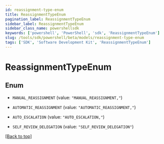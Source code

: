 ```yaml
---
id: reassignment-type-enum
title: ReassignmentTypeEnum
pagination_label: ReassignmentTypeEnum
sidebar_label: ReassignmentTypeEnum
sidebar_class_name: powershellsdk
keywords: ['powershell', 'PowerShell', 'sdk', 'ReassignmentTypeEnum'] 
slug: /tools/sdk/powershell/beta/models/reassignment-type-enum
tags: ['SDK', 'Software Development Kit', 'ReassignmentTypeEnum']
---
```



# ReassignmentTypeEnum

## Enum


* `MANUAL_REASSIGNMENT` (value: `"MANUAL_REASSIGNMENT,"`)

* `AUTOMATIC_REASSIGNMENT` (value: `"AUTOMATIC_REASSIGNMENT,"`)

* `AUTO_ESCALATION` (value: `"AUTO_ESCALATION,"`)

* `SELF_REVIEW_DELEGATION` (value: `"SELF_REVIEW_DELEGATION"`)


[[Back to top]](#) 

